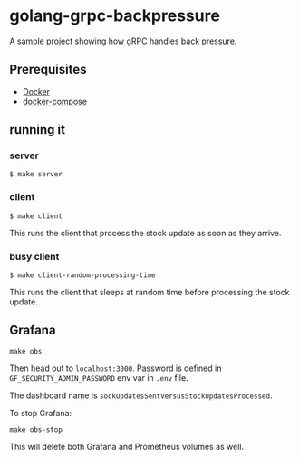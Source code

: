 # golang-grpc-backpressure

A sample project showing how gRPC handles back pressure.

## Prerequisites

- [Docker](docker.com)
- [docker-compose](docs.docker.com/compose/)

## running it

### server 

```
$ make server
```

### client 

```
$ make client
```

This runs the client that process the stock update as soon as they arrive.

### busy client 

```
$ make client-random-processing-time
```

This runs the client that sleeps at random time before processing the stock update.

## Grafana

```
make obs
```

Then head out to `localhost:3000`. Password is defined in `GF_SECURITY_ADMIN_PASSWORD` env var in `.env` file.

The dashboard name is `sockUpdatesSentVersusStockUpdatesProcessed`.

To stop Grafana:

```
make obs-stop
```

This will delete both Grafana and Prometheus volumes as well.